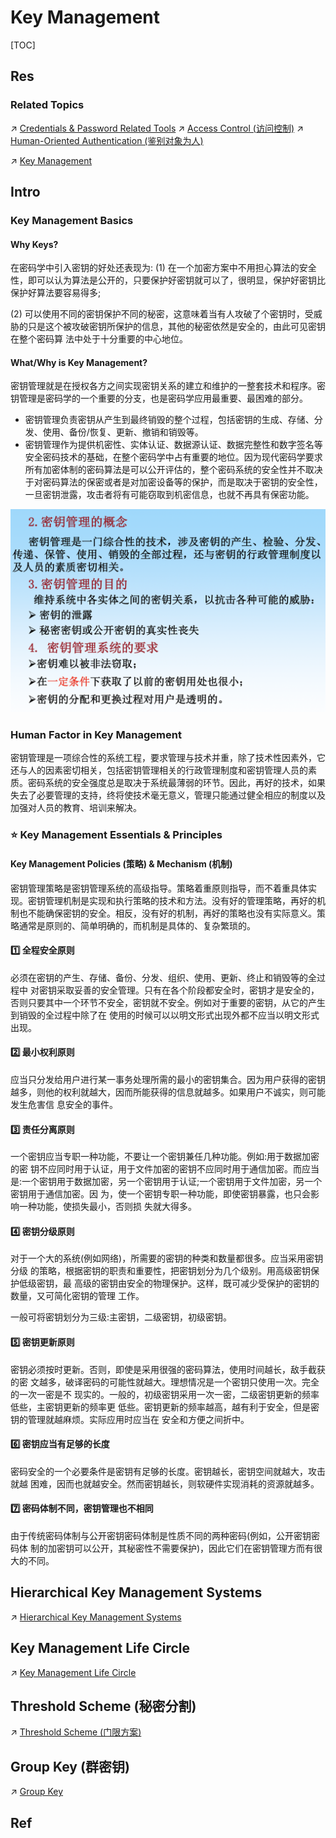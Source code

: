 # Key Management

[TOC]



## Res
### Related Topics
↗ [Credentials & Password Related Tools](../../☠️%20Kill%20Chain/Credentials%20&%20Password%20Related%20Tools/Credentials%20&%20Password%20Related%20Tools.md)
↗ [Access Control (访问控制)](../../⛈️%20Risk%20Management/🐺%20Risk%20Countermeasures%20&%20Security%20Control/Identity%20&%20Access%20Management%20(IAM)/Access%20Control%20(访问控制)/Access%20Control%20(访问控制).md)
↗ [Human-Oriented Authentication (鉴别对象为人)](../../⛈️%20Risk%20Management/🐺%20Risk%20Countermeasures%20&%20Security%20Control/Identity%20&%20Access%20Management%20(IAM)/Access%20Control%20(访问控制)/Authentication%20(身份鉴别)/Object-Based%20Authetication/Human-Oriented%20Authentication%20(鉴别对象为人)/Human-Oriented%20Authentication%20(鉴别对象为人).md)

↗ [Key Management](../../../Software%20Engineering/☁️%20Cloud%20Computing%20&%20Cloud%20Native/Dev(Sec)Ops%20(Application%20Level%20Engineering)/🛬%20Continuous%20Delivery/Provisioning/Key%20Management/Key%20Management.md)



## Intro
### Key Management Basics
#### Why Keys?
在密码学中引入密钥的好处还表现为:
(1) 在一个加密方案中不用担心算法的安全性，即可以认为算法是公开的，只要保护好密钥就可以了，很明显，保护好密钥比保护好算法要容易得多;

(2) 可以使用不同的密钥保护不同的秘密，这意味着当有人攻破了个密钥时，受威胁的只是这个被攻破密钥所保护的信息，其他的秘密依然是安全的，由此可见密钥在整个密码算 法中处于十分重要的中心地位。
#### What/Why is Key Management?
密钥管理就是在授权各方之间实现密钥关系的建立和维护的一整套技术和程序。密钥管理是密码学的一个重要的分支，也是密码学应用最重要、最困难的部分。
- 密钥管理负责密钥从产生到最终销毁的整个过程，包括密钥的生成、存储、分发、使用、备份/恢复、更新、撤销和销毁等。
- 密钥管理作为提供机密性、实体认证、数据源认证、数据完整性和数字签名等安全密码技术的基础，在整个密码学中占有重要的地位。因为现代密码学要求所有加密体制的密码算法是可以公开评估的，整个密码系统的安全性并不取决于对密码算法的保密或者是对加密设备等的保护，而是取决于密钥的安全性，一旦密钥泄露，攻击者将有可能窃取到机密信息，也就不再具有保密功能。

![](../../../../Assets/Pics/Screenshot%202023-05-24%20at%203.00.23%20PM.png)


### Human Factor in Key Management
密钥管理是一项综合性的系统工程，要求管理与技术并重，除了技术性因素外，它还与人的因素密切相关，包括密钥管理相关的行政管理制度和密钥管理人员的素质。密码系统的安全强度总是取决于系统最薄弱的环节。因此，再好的技术，如果失去了必要管理的支持，终将使技术毫无意义，管理只能通过健全相应的制度以及加强对人员的教育、培训来解决。


### ⭐️ Key Management Essentials & Principles
#### Key Management Policies (策略) & Mechanism (机制)
密钥管理策略是密钥管理系统的高级指导。策略着重原则指导，而不着重具体实现。密钥管理机制是实现和执行策略的技术和方法。没有好的管理策略，再好的机制也不能确保密钥的安全。相反，没有好的机制，再好的策略也没有实际意义。策略通常是原则的、简单明确的，而机制是具体的、复杂繁琐的。
#### 1️⃣ 全程安全原则
必须在密钥的产生、存储、备份、分发、组织、使用、更新、终止和销毁等的全过程中 对密钥采取妥善的安全管理。只有在各个阶段都安全时，密钥才是安全的，否则只要其中一个环节不安全，密钥就不安全。例如对于重要的密钥，从它的产生到销毁的全过程中除了在 使用的时候可以以明文形式出现外都不应当以明文形式出现。
#### 2️⃣ 最小权利原则
应当只分发给用户进行某一事务处理所需的最小的密钥集合。因为用户获得的密钥越多，则他的权利就越大，因而所能获得的信息就越多。如果用户不诚实，则可能发生危害信 息安全的事件。
#### 3️⃣ 责任分离原则
一个密钥应当专职一种功能，不要让一个密钥兼任几种功能。例如:用于数据加密的密 钥不应同时用于认证，用于文件加密的密钥不应同时用于通信加密。而应当是:一个密钥用于数据加密，另一个密钥用于认证;一个密钥用于文件加密，另一个密钥用于通信加密。因 为，使一个密钥专职一种功能，即使密钥暴露，也只会影响一种功能，使损失最小，否则损 失就大得多。
#### 4️⃣ 密钥分级原则
对于一个大的系统(例如网络)，所需要的密钥的种类和数量都很多。应当采用密钥分级 的策略，根据密钥的职责和重要性，把密钥划分为几个级别。用高级密钥保护低级密钥，最 高级的密钥由安全的物理保护。这样，既可减少受保护的密钥的数量，又可简化密钥的管理 工作。

一般可将密钥划分为三级:主密钥，二级密钥，初级密钥。
#### 5️⃣ 密钥更新原则
密钥必须按时更新。否则，即使是采用很强的密码算法，使用时间越长，敌手截获的密 文越多，破译密码的可能性就越大。理想情况是一个密钥只使用一次。完全的一次一密是不 现实的。一般的，初级密钥采用一次一密，二级密钥更新的频率低些，主密钥更新的频率更 低些。密钥更新的频率越高，越有利于安全，但是密钥的管理就越麻烦。实际应用时应当在 安全和方便之间折中。
#### 6️⃣ 密钥应当有足够的长度
密码安全的一个必要条件是密钥有足够的长度。密钥越长，密钥空间就越大，攻击就越 困难，因而也就越安全。然而密钥越长，则软硬件实现消耗的资源就越多。
#### 7️⃣ 密码体制不同，密钥管理也不相同
由于传统密码体制与公开密钥密码体制是性质不同的两种密码(例如，公开密钥密码体 制的加密钥可以公开，其秘密性不需要保护)，因此它们在密钥管理方而有很大的不同。



## Hierarchical Key Management Systems
↗ [Hierarchical Key Management Systems](Hierarchical%20Key%20Management%20Systems.md)



## Key Management Life Circle
↗ [Key Management Life Circle](Key%20Management%20Life%20Circle.md)



## Threshold Scheme (秘密分割)
↗ [Threshold Scheme (门限方案)](📌%20Key%20Management%20Algorithms%20&%20Protocols/Key%20Management%20Algorithms/Threshold%20Scheme%20(门限方案)/Threshold%20Scheme%20(门限方案).md)



## Group Key (群密钥)
↗ [Group Key](📌%20Key%20Management%20Algorithms%20&%20Protocols/Key%20Management%20Algorithms/Group%20Key/Group%20Key.md)



## Ref

